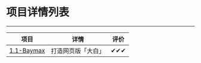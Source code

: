 # 项目详情列表
---
|项目|详情|评价|
|---|----|---|
|[1.1-Baymax](https://github.com/ckinmind/WebBook/tree/master/Project/1.1-Baymax) |打造网页版「大白」 |  ✔✔✔ |
